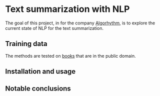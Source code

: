 # Text summarization with NLP

The goal of this project, in for the company [Algorhythm](https://algorhythm.be/), is to explore the current state of NLP for the text summarization.

## Training data

The methods are tested on [books](https://www.gutenberg.org/) that are in the public domain. 

## Installation and usage

## Notable conclusions
